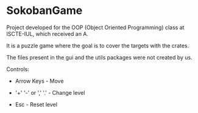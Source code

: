 # SokobanGame
Project developed for the OOP (Object Oriented Programming) class at ISCTE-IUL, which received an A.

It is a puzzle game where the goal is to cover the targets with the crates.

The files present in the gui and the utils packages were not created by us.



Controls:

- Arrow Keys - Move

- '+' '-' or ',' '.' - Change level

- Esc - Reset level